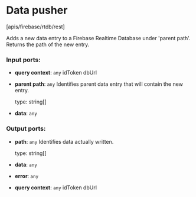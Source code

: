 # Data pusher

[apis/firebase/rtdb/rest]

Adds a new data entry to a Firebase Realtime Database under 'parent path'.
Returns the path of the new entry.

### Input ports:

* __query context__: `any`
    idToken
    dbUrl



* __parent path__: `any`
    Identifies parent data entry that will contain the new entry.
    
    type: string[]



* __data__: `any`


### Output ports:

* __path__: `any`
    Identifies data actually written.
    
    type: string[]



* __data__: `any`


* __error__: `any`


* __query context__: `any`
    idToken
    dbUrl




